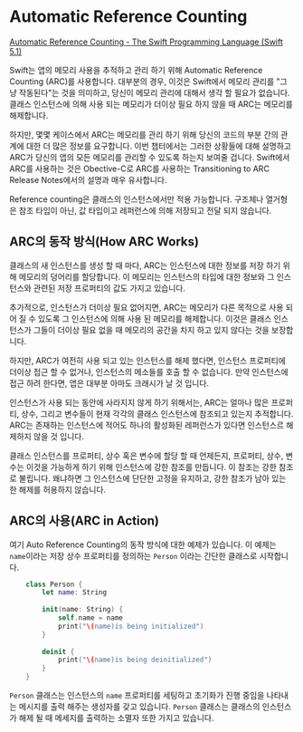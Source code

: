 # Automatic Reference Counting

[Automatic Reference Counting - The Swift Programming Language (Swift 5.1)](https://docs.swift.org/swift-book/LanguageGuide/AutomaticReferenceCounting.html)

Swift는 앱의 메모리 사용을 추적하고 관리 하기 위해 Automatic Reference Counting (ARC)를 사용합니다. 대부분의 경우, 이것은 Swift에서 메모리 관리를 "그냥 작동된다"는 것을 의미하고, 당신이 메모리 관리에 대해서 생각 할 필요가 없습니다. 클래스 인스턴스에 의해 사용 되는 메모리가 더이상 필요 하지 않을 때 ARC는 메모리를 해제합니다.

하지만, 몇몇 케이스에서 ARC는 메모리를 관리 하기 위해 당신의 코드의 부분 간의 관계에 대한 더 많은 정보를 요구합니다. 이번 챕터에서는 그러한 상황들에 대해 설명하고 ARC가 당신의 앱의 모든 메모리를 관리할 수 있도록 하는지 보여줄 겁니다. Swift에서 ARC를 사용하는 것은 Obective-C로 ARC를 사용하는 Transitioning to ARC Release Notes에서의 설명과 매우 유사합니다.

Reference counting은 클래스의 인스턴스에서만 적용 가능합니다. 구조체나 열거형은 참조 타입이 아닌, 값 타입이고 레퍼런스에 의해 저장되고 전달 되지 않습니다.

## ARC의 동작 방식(How ARC Works)

클래스의 새 인스턴스를 생성 할 때 마다, ARC는 인스턴스에 대한 정보를 저장 하기 위해 메모리의 덩어리를 할당합니다. 이 메모리는 인스턴스의 타입에 대한 정보와 그 인스턴스와 관련된 저장 프로퍼티의 값도 가지고 있습니다.

추가적으로, 인스턴스가 더이상 필요 없어지면, ARC는 메모리가 다른 목적으로 사용 되어 질 수 있도록 그 인스턴스에 의해 사용 된 메모리를 해제합니다. 이것은 클래스 인스턴스가 그들이 더이상 필요 없을 때 메모리의 공간을 차지 하고 있지 않다는 것을 보장합니다.

하지만, ARC가 여전히 사용 되고 있는 인스턴스를 해제 했다면, 인스턴스 프로퍼티에 더이상 접근 할 수 없거나, 인스턴스의 메소들를 호출 할 수 없습니다. 만약 인스턴스에 접근 하려 한다면, 앱은 대부분 아마도 크래시가 날 것 입니다.

인스턴스가 사용 되는 동안에 사라지지 않게 하기 위해서는, ARC는 얼마나 많은 프로퍼티, 상수, 그리고 변수들이 현재 각각의 클래스 인스턴스에 참조되고 있는지 추적합니다. ARC는 존재하는 인스턴스에 적어도 하나의 활성화된 레퍼런스가 있다면 인스턴스르 해제하지 않을 것 입니다.

클래스 인스턴스를 프로퍼티, 상수 혹은 변수에 할당 할 때 언제든지, 프로퍼티, 상수, 변수는 이것을 가능하게 하기 위해 인스턴스에 강한 참조를 만듭니다. 이 참조는 강한 참조로 불립니다. 왜냐하면 그 인스턴스에 단단한 고정을 유지하고, 강한 참조가 남아 있는 한 해제를 허용하지 않습니다.

## ARC의 사용(ARC in Action)

여기 Auto Reference Counting의 동작 방식에 대한 예제가 있습니다. 이 예제는 `name`이라는 저장 상수 프로퍼티를 정의하는 `Person` 이라는 간단한 클래스로 시작합니다.

```swift
    class Person {
    	let name: String
    
    	init(name: String) {
    		self.name = name
    		print("\(name)is being initialized")
    	}
    
    	deinit {
    		print("\(name)is being deinitialized")
    	}
    }
```

 `Person` 클래스는 인스턴스의 `name` 프로퍼티를 세팅하고 초기화가 진행 중임을 나타내는 메시지를 출력 해주는 생성자를 갖고 있습니다. `Person` 클래스는 클래스의 인스턴스가 해제 될 때 메세지를 출력하는 소멸자 또한 가지고 있습니다.
